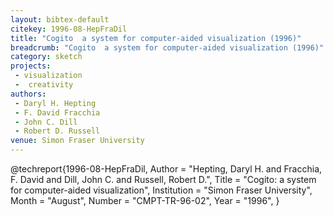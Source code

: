 ```yaml
---
layout: bibtex-default
citekey: 1996-08-HepFraDil
title: "Cogito  a system for computer-aided visualization (1996)"
breadcrumb: "Cogito  a system for computer-aided visualization (1996)"
category: sketch
projects:
 - visualization
 -  creativity
authors:
 - Daryl H. Hepting
 - F. David Fracchia
 - John C. Dill
 - Robert D. Russell
venue: Simon Fraser University
---
```

@techreport{1996-08-HepFraDil,
	Author =  "Hepting, Daryl H. and Fracchia, F. David and Dill, John C. and Russell, Robert D.",
	Title =  "Cogito: a system for computer-aided visualization",
	Institution =  "Simon Fraser University",
	Month =  "August",
	Number =  "CMPT-TR-96-02",
	Year =  "1996",
}
